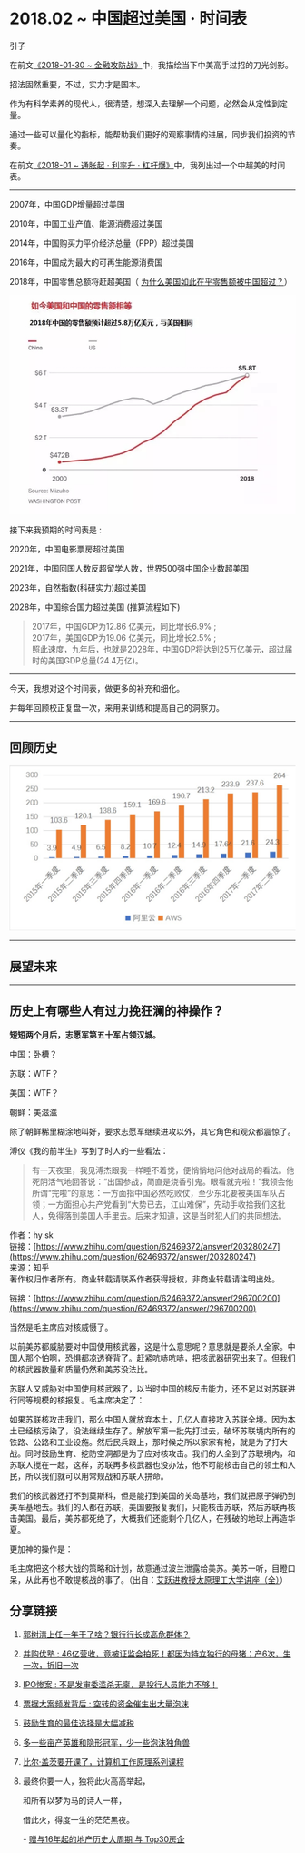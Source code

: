 # 2018.02 ~ 中国超过美国 · 时间表
引子

在前文[《2018-01-30 ~ 金融攻防战》](/-/view/2018-01-29)中，我描绘当下中美高手过招的刀光剑影。

招法固然重要，不过，实力才是国本。

作为有科学素养的现代人，很清楚，想深入去理解一个问题，必然会从定性到定量。

通过一些可以量化的指标，能帮助我们更好的观察事情的进展，同步我们投资的节奏。

在前文[《2018-01 ~ 通胀起 · 利率升 · 杠杆爆》](/-/view/2018-01-30)中，我列出过一个中超美的时间表。

---

2007年，中国GDP增量超过美国

2010年，中国工业产值、能源消费超过美国

2014年，中国购买力平价经济总量（PPP）超过美国

2016年，中国成为最大的可再生能源消费国

2018年，中国零售总额将赶超美国（ [为什么美国如此在乎零售额被中国超过？](http://t.cn/R8VVEbB)）

![timg.jpeg](/-/S/jpeg/X86kUh4gFuCyXuAZ6L6nahbtoh8l4mjIdFLDkw.jpeg)

接下来我预期的时间表是 :

2020年，中国电影票房超过美国

2021年，中国回国人数反超留学人数，世界500强中国企业数超美国

2023年，自然指数(科研实力)超过美国

2028年，中国综合国力超过美国 (推算流程如下)

> 2017年，中国GDP为12.86 亿美元，同比增长6.9% ;  
> 2017年，美国GDP为19.06 亿美元，同比增长2.5% ;  
> 照此速度，九年后，也就是2028年，中国GDP将达到25万亿美元，超过届时的美国GDP总量(24.4万亿)。

---

今天，我想对这个时间表，做更多的补充和细化。

并每年回顾校正复盘一次，来用来训练和提高自己的洞察力。

---

## 回顾历史

![A01654467D234BB224C22BD7B644C1A5.jpg](/-/S/jpg/24cSGZnFBUJrLR7R1sogcDCuRhTKFPd0-3lAhQ.jpg)

---

## 展望未来

---

## 历史上有哪些人有过力挽狂澜的神操作？

**短短两个月后，志愿军第五十军占领汉城。**

中国：卧槽？

苏联：WTF？

美国：WTF？

朝鲜：美滋滋

除了朝鲜稀里糊涂地叫好，要求志愿军继续进攻以外，其它角色和观众都震惊了。

溥仪《我的前半生》写到了时人的一些看法：

> 有一天夜里，我见溥杰跟我一样睡不着觉，便悄悄地问他对战局的看法。他死阴活气地回答说：“出国参战，简直是烧香引鬼。眼看就完啦！”我领会他所谓“完啦”的意思：一方面指中国必然吃败仗，至少东北要被美国军队占领；一方面担心共产党看到“大势已去，江山难保”，先动手收拾我们这批人，免得落到美国人手里去。后来才知道，这是当时犯人们的共同想法。

作者：hy sk  
链接：[https://www.zhihu.com/question/62469372/answer/203280247](https://www.zhihu.com/question/62469372/answer/203280247)  
来源：知乎  
著作权归作者所有。商业转载请联系作者获得授权，非商业转载请注明出处。

链接：[https://www.zhihu.com/question/62469372/answer/296700200](https://www.zhihu.com/question/62469372/answer/296700200)

当然是毛主席应对核威慑了。

以前美苏都威胁要对中国使用核武器，这是什么意思呢？意思就是要杀人全家。中国人那个怕啊，恐惧都凉透脊背了。赶紧吭哧吭哧，把核武器研究出来了。但我们的核武器数量和质量仍然和美苏没法比。

苏联人又威胁对中国使用核武器了，以当时中国的核反击能力，还不足以对苏联进行同等规模的核报复。毛主席决定了：

如果苏联核攻击我们，那么中国人就放弃本土，几亿人直接攻入苏联全境。因为本土已经核污染了，没法继续生存了。解放军第一批先打过去，破坏苏联境内所有的铁路、公路和工业设施。然后民兵跟上，那时候之所以家家有枪，就是为了打大战。同时鼓励生育、挖防空洞都是为了应对核攻击。我们的人全到了苏联境内，和苏联人搅在一起，这样，苏联再多核武器也没办法，他不可能核击自己的领土和人民，所以我们就可以用常规战和苏联人拼命。

我们的核武器还打不到莫斯科，但是能打到美国的关岛基地，我们就把原子弹扔到美军基地去。我们的人都在苏联，美国要报复我们，只能核击苏联，然后苏联再核击美国。最后，美苏都死绝了，大概我们还能剩个几亿人，在残破的地球上再造华夏。

更加神的操作是：

毛主席把这个核大战的策略和计划，故意通过波兰泄露给美苏。美苏一听，目瞪口呆，从此再也不敢提核战的事了。（出自：[艾跃进教授太原理工大学讲座（全）](http://v.youku.com/v_show/id_XNjUxMzYxMDY4.html)）

## 分享链接

1.  [郭树清上任一年干了啥？银行行长成高危群体？](http://t.cn/R8V90Oh)
    
2.  [并购优塾 : 46亿营收，竟被证监会拍死！都因为特立独行的母猪；产6次，生一次，折旧一次](http://t.cn/R8qpARZ)
    
3.  [IPO惨案 : 不是发审委滥杀无辜，是投行人员能力不够！](http://t.cn/R8ccpnr)
    
4.  [票据大案频发背后 : 空转的资金催生出大量泡沫](http://t.cn/R8cceR2)
    
5.  [鼓励生育的最佳选择是大幅减税](http://t.cn/R8cVP9G)
    
6.  [多一些亩产英雄和隐形冠军，少一些泡沫独角兽](http://t.cn/R8cVwKq)
    
7.  [比尔·盖茨要开课了，计算机工作原理系列课程](https://mp.weixin.qq.com/s/WqIw1yaedx-e36qPcRHyWQ)
    
8.  最终你要一人，独将此火高高举起，
    
    和所有以梦为马的诗人一样，
    
    借此火，得度一生的茫茫黑夜。
    
    \- [赠与16年起的地产历史大周期 与 Top30房企](http://xueqiu.com/1620499848/100709602)